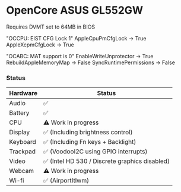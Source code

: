 # OpenCore ASUS GL552GW

Requires DVMT set to 64MB in BIOS

"OCCPU: EIST CFG Lock 1"
    AppleCpuPmCfgLock -> True
    AppleXcpmCfgLock -> True

"OCABC: MAT support is 0"
    EnableWriteUnprotector -> True
    RebuildAppleMemoryMap -> False
    SyncRuntimePermissions -> False

### Status

| Hardware                   | Status                                                      |
| ----------------------     | ------------------------------------------------------------|
| Audio                      | ✅                                                         |
| Battery                    | ✅                                                         |
| CPU                        | ⚠️ Work in progress                                        |
| Display                    | ✅ (Including brightness control)                          |
| Keyboard                   | ✅ (Including Fn keys + Backlight)                         |
| Trackpad                   | ✅ (VoodooI2C using GPIO interrupts)                       |
| Video                      | ✅ (Intel HD 530 / Discrete graphics disabled)             |
| Webcam                     | ⚠️ Work in progress                                        |
| Wi-fi                      | ✅ (AirportItlwm)                                          |
